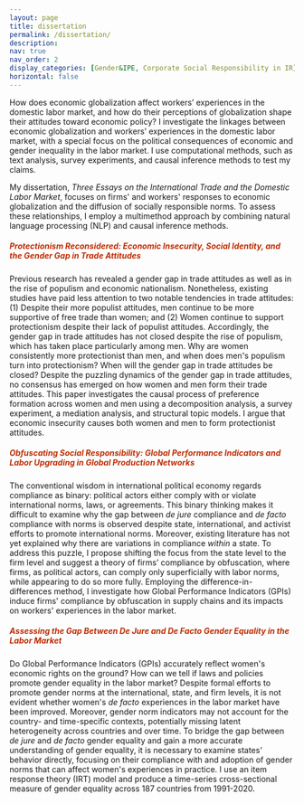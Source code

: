 ```yaml
---
layout: page
title: dissertation
permalink: /dissertation/
description: 
nav: true
nav_order: 2
display_categories: [Gender&IPE, Corporate Social Responsibility in IR]
horizontal: false
---
```


 
How does economic globalization affect workers’ experiences in the domestic labor market, and how do their perceptions of globalization shape their attitudes toward economic policy? I investigate the linkages between economic globalization and workers’ experiences in the domestic labor market, with a special focus on the political consequences of economic and gender inequality in the labor market. I use computational methods, such as text analysis, survey experiments, and causal inference methods to test my claims.

My dissertation, *Three Essays on the International Trade and the Domestic Labor Market*, focuses on firms' and workers' responses to economic globalization and the diffusion of socially responsible norms. To assess these relationships, I employ a multimethod approach by combining natural language processing (NLP) and causal inference methods.

##### <span style="color:#bd2c00"> Protectionism Reconsidered: Economic Insecurity, Social Identity, and the Gender Gap in Trade Attitudes </span>

Previous research has revealed a gender gap in trade attitudes as well as in the rise of populism and economic nationalism. Nonetheless, existing studies have paid less attention to two notable tendencies in trade attitudes: (1) Despite their more populist attitudes, men continue to be more supportive of free trade than women; and (2) Women continue to support protectionism despite their lack of populist attitudes. Accordingly, the gender gap in trade attitudes has not closed despite the rise of populism, which has taken place particularly among men. Why are women consistently more protectionist than men, and when does men's populism turn into protectionism? When will the gender gap in trade attitudes be closed? Despite the puzzling dynamics of the gender gap in trade attitudes, no consensus has emerged on how women and men form their trade attitudes. This paper investigates the causal process of preference formation across women and men using a decomposition analysis, a survey experiment, a mediation analysis, and structural topic models. I argue that economic insecurity causes both women and men to form protectionist attitudes.

##### <span style="color:#bd2c00"> Obfuscating Social Responsibility: Global Performance Indicators and Labor Upgrading in Global Production Networks   </span>

The conventional wisdom in international political economy regards compliance as binary: political actors either comply with or violate international norms, laws, or agreements. This binary thinking makes it difficult to examine why the gap between *de jure* compliance and *de facto* compliance with norms is observed despite state, international, and activist efforts to promote international norms. Moreover, existing literature has not yet explained why there are variations in compliance *within* a state. To address this puzzle, I propose shifting the focus from the state level to the firm level and suggest a theory of firms’ compliance by obfuscation, where firms, as political actors, can comply only superficially with labor norms, while appearing to do so more fully. Employing the difference-in-differences method, I investigate how Global Performance Indicators (GPIs) induce firms' compliance by obfuscation in supply chains and its impacts on workers' experiences in the labor market.

##### <span style="color:#bd2c00"> Assessing the Gap Between De Jure and De Facto Gender Equality in the Labor Market </span>

Do Global Performance Indicators (GPIs) accurately reflect women's economic rights on the ground? How can we tell if laws and policies promote gender equality in the labor market? Despite formal efforts to promote gender norms at the international, state, and firm levels, it is not evident whether women's *de facto* experiences in the labor market have been improved. Moreover, gender norm indicators may not account for the country- and time-specific contexts, potentially missing latent heterogeneity across countries and over time. To bridge the gap between *de jure* and *de facto* gender equality and gain a more accurate understanding of gender equality, it is necessary to examine states' behavior directly, focusing on their compliance with and adoption of gender norms that can affect women's experiences in practice. I use an item response theory (IRT) model and produce a time-series cross-sectional measure of gender equality across 187 countries from 1991-2020. 


